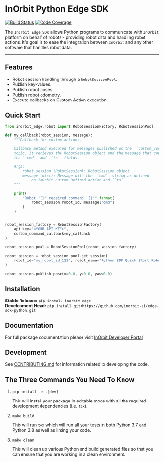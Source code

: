 # InOrbit Python Edge SDK

[![Build Status](https://github.com/inorbit-ai/edge-sdk-python/workflows/Build%20Main/badge.svg)](https://github.com/inorbit-ai/edge-sdk-python/actions)
[![Code Coverage](https://codecov.io/gh/inorbit/edge-sdk-python/branch/main/graph/badge.svg)](https://codecov.io/gh/inorbit/edge-sdk-python)

The `InOrbit Edge SDK` allows Python programs to communicate with `InOrbit` platform on behalf of robots - providing robot data and handling robot actions. It's goal is to ease the integration between `InOrbit` and any other software that handles robot data.

---

## Features

- Robot session handling through a `RobotSessionPool`.
- Publish key-values.
- Publish robot poses.
- Publish robot odometry.
- Execute callbacks on Custom Action execution.

## Quick Start

```python
from inorbit_edge.robot import RobotSessionFactory, RobotSessionPool

def my_callback(robot_session, message):
    """Callback for custom actions.

    Callback method executed for messages published on the ``custom_command``
    topic. It recieves the RobotSession object and the message that contains
    the ``cmd`` and ``ts`` fields.

    Args:
        robot_session (RobotSession): RobotSession object
        message (dict): Message with the ``cmd`` string as defined
            on InOrbit Custom Defined action and ``ts``.
    """

    print(
        "Robot '{}' received command '{}'".format(
            robot_session.robot_id, message["cmd"]
        )
    )


robot_session_factory = RobotSessionFactory(
    api_key="<YOUR_API_KEY>",
    custom_command_callback=my_callback
)

robot_session_pool = RobotSessionPool(robot_session_factory)

robot_session = robot_session_pool.get_session(
    robot_id="my_robot_id_123", robot_name="Python SDK Quick Start Robot"
)

robot_session.publish_pose(x=0.0, y=0.0, yaw=0.0)
```

## Installation

**Stable Release:** `pip install inorbit-edge`<br>
**Development Head:** `pip install git+https://github.com/inorbit-ai/edge-sdk-python.git`

## Documentation

For full package documentation please visit [InOrbit Developer Portal](https://developer.inorbit.ai/docs?hsLang=en#edge-sdk).

## Development

See [CONTRIBUTING.md](CONTRIBUTING.md) for information related to developing the code.

## The Three Commands You Need To Know

1. `pip install -e .[dev]`

    This will install your package in editable mode with all the required development
    dependencies (i.e. `tox`).

2. `make build`

    This will run `tox` which will run all your tests in both Python 3.7
    and Python 3.8 as well as linting your code.

3. `make clean`

    This will clean up various Python and build generated files so that you can ensure
    that you are working in a clean environment.
